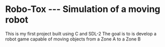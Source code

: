 # Robo-Tox --- Simulation of a moving robot 
This is my first project built using C and SDL-2 
The goal is to is develop a robot game capable of moving objects from a Zone A to a Zone B 
